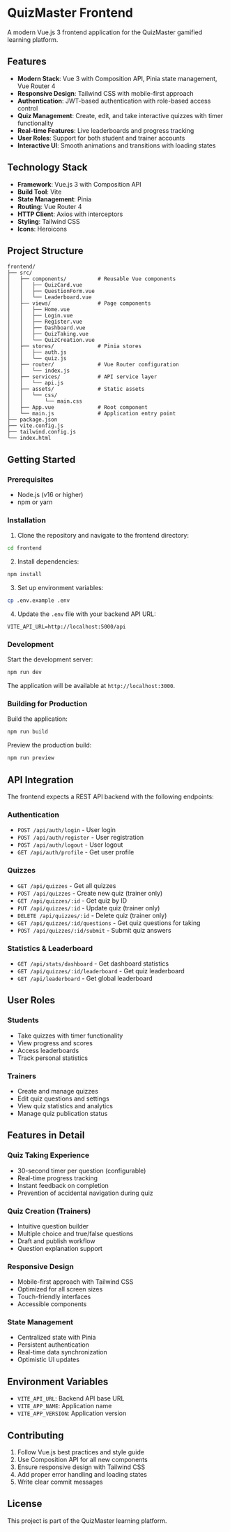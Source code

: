 # QuizMaster Frontend

A modern Vue.js 3 frontend application for the QuizMaster gamified learning platform.

## Features

- **Modern Stack**: Vue 3 with Composition API, Pinia state management, Vue Router 4
- **Responsive Design**: Tailwind CSS with mobile-first approach
- **Authentication**: JWT-based authentication with role-based access control
- **Quiz Management**: Create, edit, and take interactive quizzes with timer functionality
- **Real-time Features**: Live leaderboards and progress tracking
- **User Roles**: Support for both student and trainer accounts
- **Interactive UI**: Smooth animations and transitions with loading states

## Technology Stack

- **Framework**: Vue.js 3 with Composition API
- **Build Tool**: Vite
- **State Management**: Pinia
- **Routing**: Vue Router 4
- **HTTP Client**: Axios with interceptors
- **Styling**: Tailwind CSS
- **Icons**: Heroicons

## Project Structure

```
frontend/
├── src/
│   ├── components/          # Reusable Vue components
│   │   ├── QuizCard.vue
│   │   ├── QuestionForm.vue
│   │   └── Leaderboard.vue
│   ├── views/               # Page components
│   │   ├── Home.vue
│   │   ├── Login.vue
│   │   ├── Register.vue
│   │   ├── Dashboard.vue
│   │   ├── QuizTaking.vue
│   │   └── QuizCreation.vue
│   ├── stores/              # Pinia stores
│   │   ├── auth.js
│   │   └── quiz.js
│   ├── router/              # Vue Router configuration
│   │   └── index.js
│   ├── services/            # API service layer
│   │   └── api.js
│   ├── assets/              # Static assets
│   │   └── css/
│   │       └── main.css
│   ├── App.vue              # Root component
│   └── main.js              # Application entry point
├── package.json
├── vite.config.js
├── tailwind.config.js
└── index.html
```

## Getting Started

### Prerequisites

- Node.js (v16 or higher)
- npm or yarn

### Installation

1. Clone the repository and navigate to the frontend directory:
```bash
cd frontend
```

2. Install dependencies:
```bash
npm install
```

3. Set up environment variables:
```bash
cp .env.example .env
```

4. Update the `.env` file with your backend API URL:
```env
VITE_API_URL=http://localhost:5000/api
```

### Development

Start the development server:
```bash
npm run dev
```

The application will be available at `http://localhost:3000`.

### Building for Production

Build the application:
```bash
npm run build
```

Preview the production build:
```bash
npm run preview
```

## API Integration

The frontend expects a REST API backend with the following endpoints:

### Authentication
- `POST /api/auth/login` - User login
- `POST /api/auth/register` - User registration
- `POST /api/auth/logout` - User logout
- `GET /api/auth/profile` - Get user profile

### Quizzes
- `GET /api/quizzes` - Get all quizzes
- `POST /api/quizzes` - Create new quiz (trainer only)
- `GET /api/quizzes/:id` - Get quiz by ID
- `PUT /api/quizzes/:id` - Update quiz (trainer only)
- `DELETE /api/quizzes/:id` - Delete quiz (trainer only)
- `GET /api/quizzes/:id/questions` - Get quiz questions for taking
- `POST /api/quizzes/:id/submit` - Submit quiz answers

### Statistics & Leaderboard
- `GET /api/stats/dashboard` - Get dashboard statistics
- `GET /api/quizzes/:id/leaderboard` - Get quiz leaderboard
- `GET /api/leaderboard` - Get global leaderboard

## User Roles

### Students
- Take quizzes with timer functionality
- View progress and scores
- Access leaderboards
- Track personal statistics

### Trainers
- Create and manage quizzes
- Edit quiz questions and settings
- View quiz statistics and analytics
- Manage quiz publication status

## Features in Detail

### Quiz Taking Experience
- 30-second timer per question (configurable)
- Real-time progress tracking
- Instant feedback on completion
- Prevention of accidental navigation during quiz

### Quiz Creation (Trainers)
- Intuitive question builder
- Multiple choice and true/false questions
- Draft and publish workflow
- Question explanation support

### Responsive Design
- Mobile-first approach with Tailwind CSS
- Optimized for all screen sizes
- Touch-friendly interfaces
- Accessible components

### State Management
- Centralized state with Pinia
- Persistent authentication
- Real-time data synchronization
- Optimistic UI updates

## Environment Variables

- `VITE_API_URL`: Backend API base URL
- `VITE_APP_NAME`: Application name
- `VITE_APP_VERSION`: Application version

## Contributing

1. Follow Vue.js best practices and style guide
2. Use Composition API for all new components
3. Ensure responsive design with Tailwind CSS
4. Add proper error handling and loading states
5. Write clear commit messages

## License

This project is part of the QuizMaster learning platform.